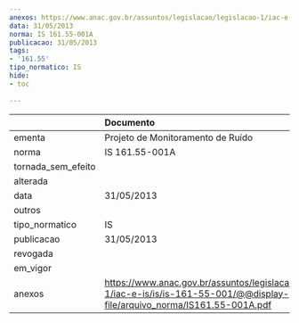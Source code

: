 ```yaml
---
anexos: https://www.anac.gov.br/assuntos/legislacao/legislacao-1/iac-e-is/is/is-161-55-001/@@display-file/arquivo_norma/IS161.55-001A.pdf
data: 31/05/2013
norma: IS 161.55-001A
publicacao: 31/05/2013
tags:
- '161.55'
tipo_normatico: IS
hide: 
- toc 
 
---
```


|                    | Documento                                                                                                                         |
|:-------------------|:----------------------------------------------------------------------------------------------------------------------------------|
| ementa             | Projeto de Monitoramento de Ruído                                                                                                 |
| norma              | IS 161.55-001A                                                                                                                    |
| tornada_sem_efeito |                                                                                                                                   |
| alterada           |                                                                                                                                   |
| data               | 31/05/2013                                                                                                                        |
| outros             |                                                                                                                                   |
| tipo_normatico     | IS                                                                                                                                |
| publicacao         | 31/05/2013                                                                                                                        |
| revogada           |                                                                                                                                   |
| em_vigor           |                                                                                                                                   |
| anexos             | https://www.anac.gov.br/assuntos/legislacao/legislacao-1/iac-e-is/is/is-161-55-001/@@display-file/arquivo_norma/IS161.55-001A.pdf |